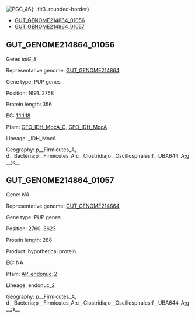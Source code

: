 ![PGC_46](../static/images/Clusters_figure/PGC_46.jpg){: .fit3 .rounded-border}

<ul id="myTab" class="nav nav-tabs">
  <li class="active">
        <a href="#tab1" data-toggle="tab">GUT_GENOME214864_01056</a>
  </li>
<li><a href="#tab2" data-toggle="tab">GUT_GENOME214864_01057</a></li>
</ul>

<div id="myTabContent" class="tab-content">
  <div class="tab-pane fade in active" id="tab1">

<h2 id="GUT_GENOME214864_01056">GUT_GENOME214864_01056</h2>
<p>Gene: <em>iolG_8</em>
<p>Representative genome: <a href="North America">GUT_GENOME214864</a></p>
<p>Gene type: PUP genes</p>
<p>Position: 1691..2758</p>
<p>Protein length: 356</p>
<p>EC: <a href="https://www.brenda-enzymes.org/enzyme.php?ecno=1.1.1.18">1.1.1.18</a></p>
<p>Pfam: <a href="http://pfam.xfam.org/family/GFO_IDH_MocA_C">GFO_IDH_MocA_C</a>, <a href="http://pfam.xfam.org/family/GFO_IDH_MocA">GFO_IDH_MocA</a></p>
<p>Lineage: _IDH_MocA</p>
<p>Geography: p__Firmicutes_A, d__Bacteria;p__Firmicutes_A;c__Clostridia;o__Oscillospirales;f__UBA644_A;g__;s__</p>
  </div>

  <div class="tab-pane fade" id="tab2">

<h2 id="GUT_GENOME214864_01057">GUT_GENOME214864_01057</h2>
<p>Gene: <em>NA</em></p>
<p>Representative genome: <a href="North America">GUT_GENOME214864</a></p>
<p>Gene type: PUP genes</p>
<p>Position: 2760..3623</p>
<p>Protein length: 288</p>
<p>Product: hypothetical protein</p>
<p>EC: NA</p>
<p>Pfam: <a href="http://pfam.xfam.org/family/AP_endonuc_2">AP_endonuc_2</a></p>

<p>Lineage: endonuc_2</p>
<p>Geography: p__Firmicutes_A, d__Bacteria;p__Firmicutes_A;c__Clostridia;o__Oscillospirales;f__UBA644_A;g__;s__</p>

  </div>
</div>
